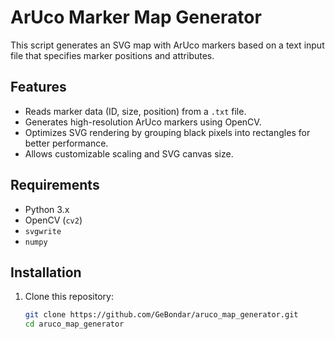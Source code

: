 # ArUco Marker Map Generator

This script generates an SVG map with ArUco markers based on a text input file that specifies marker positions and attributes.

## Features
- Reads marker data (ID, size, position) from a `.txt` file.
- Generates high-resolution ArUco markers using OpenCV.
- Optimizes SVG rendering by grouping black pixels into rectangles for better performance.
- Allows customizable scaling and SVG canvas size.

## Requirements
- Python 3.x
- OpenCV (`cv2`)
- `svgwrite`
- `numpy`

## Installation
1. Clone this repository:
   ```bash
   git clone https://github.com/GeBondar/aruco_map_generator.git
   cd aruco_map_generator
